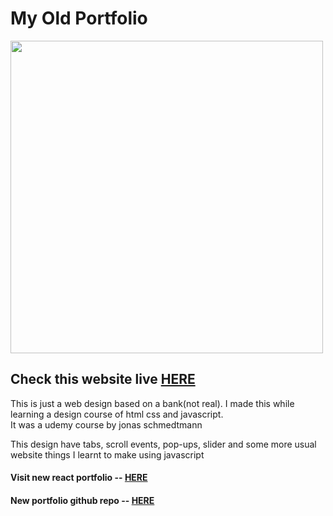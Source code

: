 # My Old Portfolio

<img width='500px' src='https://github.com/ParallelXL/old-portfolio/assets/134038947/f89099f9-ed7a-49a9-861b-274f7945c9f0' />

<h2>Check this website live <a href='https://ayannagori-oldfolio.vercel.app' target="_blank">HERE</a></h2>

This is just a web design based on a bank(not real). I made this while learning a design course of html css and javascript. <br>
It was a udemy course by jonas schmedtmann <br>


This design have tabs, scroll events, pop-ups, slider and some more usual website things I learnt to make using javascript

<h4>Visit new react portfolio -- <a href='https://ayannagori.vercel.app/' target="_blank">HERE</a></h4>
<h4>New portfolio github repo -- <a href='https://github.com/ParallelXL/portfolio-react' target="_blank">HERE</a></h4>
